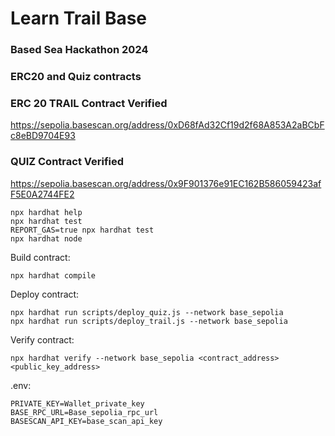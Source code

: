# Learn Trail Base
### Based Sea Hackathon 2024
### ERC20 and Quiz contracts

### ERC 20 TRAIL Contract Verified
https://sepolia.basescan.org/address/0xD68fAd32Cf19d2f68A853A2aBCbFc8eBD9704E93
### QUIZ Contract Verified
https://sepolia.basescan.org/address/0x9F901376e91EC162B586059423afF5E0A2744FE2

```shell
npx hardhat help
npx hardhat test
REPORT_GAS=true npx hardhat test
npx hardhat node
```
Build contract:
```shell
npx hardhat compile
```

Deploy contract:
```shell
npx hardhat run scripts/deploy_quiz.js --network base_sepolia
npx hardhat run scripts/deploy_trail.js --network base_sepolia

```

Verify contract:
```shell
npx hardhat verify --network base_sepolia <contract_address> <public_key_address>
```

.env:
```shell
PRIVATE_KEY=Wallet_private_key
BASE_RPC_URL=Base_sepolia_rpc_url
BASESCAN_API_KEY=base_scan_api_key
```
